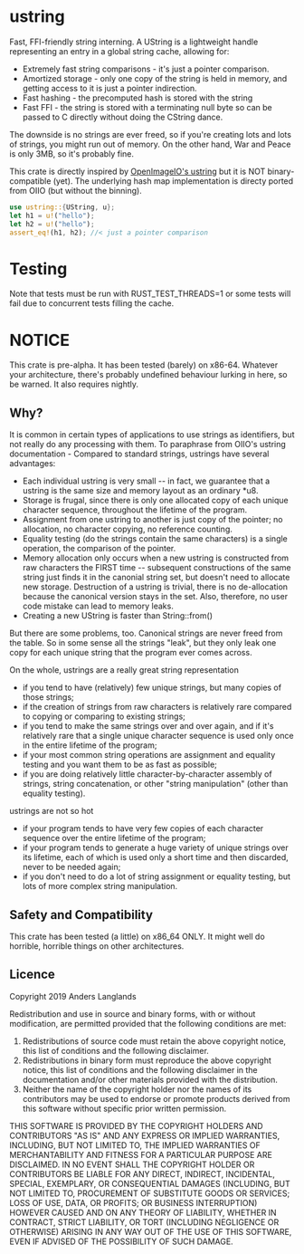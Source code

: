 # ustring
Fast, FFI-friendly string interning. A UString is a lightweight handle
representing an entry in a global string cache, allowing for: 
* Extremely fast string comparisons - it's just a pointer comparison.
* Amortized storage -  only one copy of the string is held in memory, and 
getting access to it is just a pointer indirection.
* Fast hashing - the precomputed hash is stored with the string
* Fast FFI - the string is stored with a terminating null byte so can be 
passed to C directly without doing the CString dance.

The downside is no strings are ever freed, so if you're creating lots and 
lots of strings, you might run out of memory. On the other hand, War and Peace
is only 3MB, so it's probably fine.

This crate is directly inspired by [OpenImageIO's ustring](https://github.com/OpenImageIO/oiio/blob/master/src/include/OpenImageIO/ustring.h)
but it is NOT binary-compatible (yet). The underlying hash map implementation
is directy ported from OIIO (but without the binning).

```rust
use ustring::{UString, u};
let h1 = u!("hello");
let h2 = u!("hello");
assert_eq!(h1, h2); //< just a pointer comparison
```

# Testing
Note that tests must be run with RUST_TEST_THREADS=1 or some tests will fail due
to concurrent tests filling the cache.

# NOTICE
This crate is pre-alpha. It has been tested (barely) on x86-64. Whatever
your architecture, there's probably undefined behaviour lurking in here, so
be warned. It also requires nightly.

## Why?
It is common in certain types of applications to use strings as identifiers,
but not really do any processing with them. 
To paraphrase from OIIO's ustring documentation - 
Compared to standard strings, ustrings have several advantages:

- Each individual ustring is very small -- in fact, we guarantee that
a ustring is the same size and memory layout as an ordinary *u8.
- Storage is frugal, since there is only one allocated copy of each
unique character sequence, throughout the lifetime of the program.
- Assignment from one ustring to another is just copy of the pointer;
no allocation, no character copying, no reference counting.
- Equality testing (do the strings contain the same characters) is
a single operation, the comparison of the pointer.
- Memory allocation only occurs when a new ustring is constructed from
raw characters the FIRST time -- subsequent constructions of the
same string just finds it in the canonial string set, but doesn't
need to allocate new storage.  Destruction of a ustring is trivial,
there is no de-allocation because the canonical version stays in
the set.  Also, therefore, no user code mistake can lead to
memory leaks.
- Creating a new UString is faster than String::from()

But there are some problems, too.  Canonical strings are never freed
from the table.  So in some sense all the strings "leak", but they
only leak one copy for each unique string that the program ever comes
across.

On the whole, ustrings are a really great string representation
- if you tend to have (relatively) few unique strings, but many
copies of those strings;
- if the creation of strings from raw characters is relatively
rare compared to copying or comparing to existing strings;
- if you tend to make the same strings over and over again, and
if it's relatively rare that a single unique character sequence
is used only once in the entire lifetime of the program;
- if your most common string operations are assignment and equality
testing and you want them to be as fast as possible;
- if you are doing relatively little character-by-character assembly
of strings, string concatenation, or other "string manipulation"
(other than equality testing).

ustrings are not so hot
- if your program tends to have very few copies of each character
sequence over the entire lifetime of the program;
- if your program tends to generate a huge variety of unique
strings over its lifetime, each of which is used only a short
time and then discarded, never to be needed again;
- if you don't need to do a lot of string assignment or equality
testing, but lots of more complex string manipulation.

## Safety and Compatibility
This crate has been tested (a little) on x86_64 ONLY. It might well do
horrible, horrible things on other architectures.

## Licence
Copyright 2019 Anders Langlands

Redistribution and use in source and binary forms, with or without modification, are permitted provided that the following conditions are met:
1. Redistributions of source code must retain the above copyright notice, this list of conditions and the following disclaimer.
2. Redistributions in binary form must reproduce the above copyright notice, this list of conditions and the following disclaimer in the documentation and/or other materials provided with the distribution.
3. Neither the name of the copyright holder nor the names of its contributors may be used to endorse or promote products derived from this software without specific prior written permission.

THIS SOFTWARE IS PROVIDED BY THE COPYRIGHT HOLDERS AND CONTRIBUTORS "AS IS" AND ANY EXPRESS OR IMPLIED WARRANTIES, INCLUDING, BUT NOT LIMITED TO, THE IMPLIED WARRANTIES OF MERCHANTABILITY AND FITNESS FOR A PARTICULAR PURPOSE ARE DISCLAIMED. IN NO EVENT SHALL THE COPYRIGHT HOLDER OR CONTRIBUTORS BE LIABLE FOR ANY DIRECT, INDIRECT, INCIDENTAL, SPECIAL, EXEMPLARY, OR CONSEQUENTIAL DAMAGES (INCLUDING, BUT NOT LIMITED TO, PROCUREMENT OF SUBSTITUTE GOODS OR SERVICES; LOSS OF USE, DATA, OR PROFITS; OR BUSINESS INTERRUPTION) HOWEVER CAUSED AND ON ANY THEORY OF LIABILITY, WHETHER IN CONTRACT, STRICT LIABILITY, OR TORT (INCLUDING NEGLIGENCE OR OTHERWISE) ARISING IN ANY WAY OUT OF THE USE OF THIS SOFTWARE, EVEN IF ADVISED OF THE POSSIBILITY OF SUCH DAMAGE.
